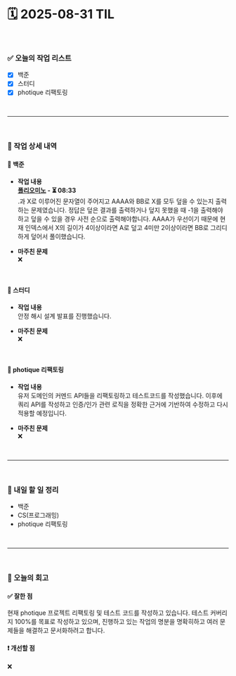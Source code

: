 # 🗓️ 2025-08-31 TIL

<br>

### ✅ 오늘의 작업 리스트  
- [x] 백준
- [x] 스터디
- [x] photique 리팩토링

<br>

---

<br>

### 📌 작업 상세 내역  

#### 🔹 백준
- **작업 내용**<br>
**[폴리오미노](https://www.acmicpc.net/problem/1343) - ⏳ 08:33**<br>
.과 X로 이루어진 문자열이 주어지고 AAAA와 BB로 X를 모두 덮을 수 있는지 출력하는 문제였습니다. 정답은 덮은 결과를 출력하거나 덮지 못했을 때 -1을 출력해야하고 덮을 수 있을 경우 사전 순으로 출력해야합니다. AAAA가 우선이기 때문에 현재 인덱스에서 X의 길이가 4이상이라면 A로 덮고 4미만 2이상이라면 BB로 그리디하게 덮어서 풀이했습니다.

- **마주친 문제**<br>
❌

<br>

#### 🔹 스터디
- **작업 내용**<br>
안정 해시 설계 발표를 진행했습니다.

- **마주친 문제**<br>
❌

<br>

#### 🔹 photique 리팩토링
- **작업 내용**<br>
유저 도메인의 커멘드 API들을 리팩토링하고 테스트코드를 작성했습니다. 이후에 쿼리 API를 작성하고 인증/인가 관련 로직을 정확한 근거에 기반하여 수정하고 다시 적용할 예정입니다.

- **마주친 문제**<br>
❌

<br>

---

<br>

### 🚀 내일 할 일 정리  

- 백준
- CS(프로그래밍)
- photique 리팩토링

<br>

---

<br>

### 🧐 오늘의 회고  

#### ✅ 잘한 점
현재 photique 프로젝트 리팩토링 및 테스트 코드를 작성하고 있습니다. 테스트 커버리지 100%를 목표로 작성하고 있으며, 진행하고 있는 작업의 명분을 명확히하고 여러 문제들을 해결하고 문서화하려고 합니다.

#### ❗ 개선할 점
❌



<br><br><br>